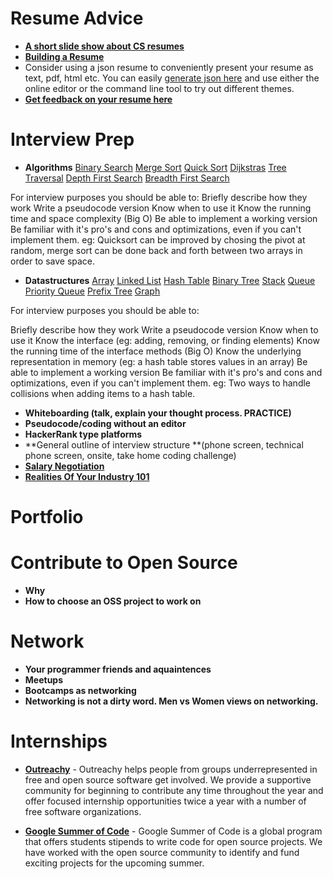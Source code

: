# Resume Advice

- **[A short slide show about CS resumes](http://www.cs.usfca.edu/~parrt/doc/resume.pdf)**
- **[Building a Resume](https://www.reddit.com/r/resumes/wiki/faq#wiki_building_a_resume)**
- Consider using a json resume to conveniently present your resume as text, pdf, html etc. You can easily [generate json here](http://registry.jsonresume.org/) and use either the online editor or the command line tool to try out different themes.
- **[Get feedback on your resume here](reddit.com/r/resumes)**

# Interview Prep
- **Algorithms**
[Binary Search](https://en.wikipedia.org/wiki/Binary_search_algorithm)
[Merge Sort](https://en.wikipedia.org/wiki/Merge_sort)
[Quick Sort](https://en.wikipedia.org/wiki/Quicksort)
[Dijkstras](https://en.wikipedia.org/wiki/Dijkstra%27s_algorithm)
[Tree Traversal](https://en.wikipedia.org/wiki/Tree_traversal)
[Depth First Search](https://en.wikipedia.org/wiki/Depth-first_search)
[Breadth First Search](https://en.wikipedia.org/wiki/Breadth-first_search)

For interview purposes you should be able to:
Briefly describe how they work
Write a pseudocode version
Know when to use it
Know the running time and space complexity (Big O)
Be able to implement a working version
Be familiar with it's pro's and cons and optimizations, even if you can't implement them. eg: Quicksort can be improved by chosing the pivot at random, merge sort can be done back and forth between two arrays in order to save space.

- **Datastructures**
[Array](https://en.wikipedia.org/wiki/Array_data_structure)
[Linked List](https://en.wikipedia.org/wiki/Linked_list)
[Hash Table](https://en.wikipedia.org/wiki/Hash_table)
[Binary Tree](https://en.wikipedia.org/wiki/Binary_tree)
[Stack](https://en.wikipedia.org/wiki/Stack_(abstract_data_type))
[Queue](https://en.wikipedia.org/wiki/Queue_(abstract_data_type))
[Priority Queue](https://en.wikipedia.org/wiki/Priority_queue)
[Prefix Tree](https://en.wikipedia.org/wiki/Trie)
[Graph](https://en.wikipedia.org/wiki/Graph_(abstract_data_type))

For interview purposes you should be able to:

Briefly describe how they work
Write a pseudocode version
Know when to use it
Know the interface (eg: adding, removing, or finding elements)
Know the running time of the interface methods (Big O)
Know the underlying representation in memory (eg: a hash table stores values in an array)
Be able to implement a working version
Be familiar with it's pro's and cons and optimizations, even if you can't implement them. eg: Two ways to handle collisions when adding items to a hash table.

- **Whiteboarding (talk, explain your thought process. PRACTICE)**
- **Pseudocode/coding without an editor**
- **HackerRank type platforms**
- **General outline of interview structure **(phone screen, technical phone screen, onsite, take home coding challenge)
- **[Salary Negotiation](http://www.kalzumeus.com/2012/01/23/salary-negotiation/)**
- **[Realities Of Your Industry 101](http://www.kalzumeus.com/2011/10/28/dont-call-yourself-a-programmer/)**

# Portfolio

# Contribute to Open Source
- **Why**
- **How to choose an OSS project to work on**

# Network
- **Your programmer friends and aquaintences**
- **Meetups**
- **Bootcamps as networking**
- **Networking is not a dirty word. Men vs Women views on networking.**

# Internships
- **[Outreachy](https://www.gnome.org/outreachy/)** - Outreachy helps people from groups underrepresented in free and open source software get involved. We provide a supportive community for beginning to contribute any time throughout the year and offer focused internship opportunities twice a year with a number of free software organizations.

- **[Google Summer of Code](https://www.google-melange.com/gsoc/homepage/google/gsoc2015)** - Google Summer of Code is a global program that offers students stipends to write code for open source projects. We have worked with the open source community to identify and fund exciting projects for the upcoming summer.









